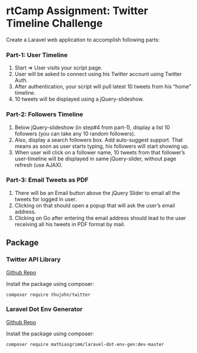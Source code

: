 # rtCamp Assignment: Twitter Timeline Challenge

Create a Laravel web application to accomplish following parts:

### Part-1: User Timeline

   1. Start => User visits your script page.
   2. User will be asked to connect using his Twitter account using Twitter Auth.
   3. After authentication, your script will pull latest 10 tweets from his “home” timeline.
   4. 10 tweets will be displayed using a jQuery-slideshow.

### Part-2: Followers Timeline

   1. Below jQuery-slideshow (in step#4 from part-1), display a list 10 followers (you can take any 10 random followers).
   2. Also, display a search followers box. Add auto-suggest support. That means as soon as user starts typing, his followers will start showing up.
   3. When user will click on a follower name, 10 tweets from that follower’s user-timeline will be displayed in same jQuery-slider, without page refresh (use AJAX).

### Part-3: Email Tweets as PDF

   1. There will be an Email button above the jQuery Slider to email all the tweets for logged in user.
   2. Clicking on that should open a popup that will ask the user’s email address.
   3. Clicking on Go after entering the email address should lead to the user receiving all his tweets in PDF format by mail.


## Package
### Twitter API Library
[Github Repo](https://github.com/thujohn/twitter)

Install the package using composer:
```
composer require thujohn/twitter
```

### Laravel Dot Env Generator
[Github Repo](https://github.com/mathiasgrimm/laravel-dot-env-gen)

Install the package using composer:
```
composer require mathiasgrimm/laravel-dot-env-gen:dev-master
```

